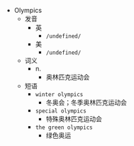 - Olympics
  - 发音
    - 英
      - `/undefined/`
    - 美
      - `/undefined/`
  - 词义
    - n.
      - 奥林匹克运动会
  - 短语
    - `winter olympics`
      - 冬奥会；冬季奥林匹克运动会 
    - `special olympics`
      - 特殊奥林匹克运动会 
    - `the green olympics`
      - 绿色奥运 
